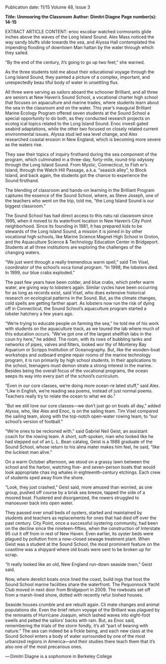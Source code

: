 Publication date: 11/15
Volume 48, Issue 3

**Title: Unmooring the Classroom**
**Author: Dimitri Diagne**
**Page number(s): 14-15**

EXTRACT ARTICLE CONTENT:
enoc escobar watched cormorants glide inches above 
the waves of the Long Island Sound. Alex Mass noticed 
the way sandy bluffs slide towards the sea, and Alyssa Hall 
contemplated the impending flooding of downtown Man­
hattan by the water through which they sailed.

“By the end of the century, it’s going to go up two feet,” 
she warned.


As the three students told me about their educational 
voyage through the Long Island Sound, they painted a 
picture of a complex, important, and unexpectedly beau­
tiful body of water in unsettling flux.  

All three were serving as sailors aboard the schooner 
Brilliant, and all three are seniors at New Haven’s Sound 
School, a vocational charter high school that focuses on 
aquaculture and marine trades, where students learn 
about the sea in the classroom and on the water. This 
year’s inaugural Brilliant Marine Ecology Program offered 
seven students at the Sound School a special opportunity 
to do both, as they conducted research projects on ecolog­
ical topics related to the Long Island Sound. Enoc investi­
gated seabird adaptations, while the other two focused on 
closely related current environmental issues. Alyssa stud­
ied sea level change, and Alex researched coastal erosion 
in New England, which is becoming more severe as the 
waters rise.


They saw their topics of inquiry firsthand during the 
sea component of the program, which culminated in a 
three-day, forty-mile, round-trip odyssey through the 
Long Island Sound. From Mystic, Connecticut, to Fish­
er’s Island, through the Watch Hill Passage, a.k.a. “seasick 
alley”, to Block Island, and back again, the students got 
the chance to experience the Sound firsthand.


The blending of classroom and hands-on learning in 
the Brilliant Program captures the essence of the Sound 
School, where, as Steve Joseph, one of the teachers who 
went on the trip, told me, “the Long Island Sound is our 
biggest classroom.”


The Sound School has had direct access to this natu­
ral classroom since 1995, when it moved to its waterfront 
location in New Haven’s City Point neighborhood. Since 
its founding in 1981, it has prepared kids to be stewards of 
the Long Island Sound, a mission it is joined in by other 
vocational high schools, like Marine Science Magnet 
High School in Groton, and the Aquaculture Science & 
Technology Education Center in Bridgeport. Students at 
all three institutions are exploring the challenges of the 
changing waters.

“We just went through a really tremendous warm 
spell,” said Tim Visel, coordinator of the school’s voca­
tional program. “In 1998, the lobsters died. In 1999, our 
blue crabs exploded.”


The past few years have been colder, and blue crabs, 
which prefer warm water, are giving way to lobsters again. 
Similar cycles have been occurring for as long as records 
exist, said Visel, who does extensive historical research 
on ecological patterns in the Sound. But, as the climate 
changes, cold spells are getting farther apart. As lobsters 
now run the risk of dying off in Connecticut, the Sound 
School’s aquaculture program started a lobster hatchery a 
few years ago. 

“We’re trying to educate people on farming the sea,” he 
told me of his work with students on the aquaculture track, 
as we toured the lab where much of this education occurs. 
“We’ve got one of the largest shellfish labs in the coun­
try here,” he added. The room, with its rows of bubbling 
tanks and networks of pipes, valves and filters, looked wor­
thy of Monterey Bay Aquarium or Scripps Institution of 
Oceanography. But, like the wooden-boat workshops and 
outboard engine repair rooms of the marine technology 
program, it is run primarily by high school students. In 
their applications to the school, teenagers must demon­
strate a strong interest in the marine. Besides being the 
overall focus of the vocational programs, the ocean seeps 
its way into every part of the school’s curriculum.

“Even in our core classes, we’re doing more ocean-re­
lated stuff,” said Alex. “Like in English, we’re reading sea 
poems, instead of just normal poems. Teachers really try 
to relate the ocean to what we do.”

“But we still love our core classes—we don’t just go on 
boats all day,” added Alyssa, who, like Alex and Enoc, is 
on the sailing team. Tim Visel compared the sailing team, 
along with the top-notch open-water rowing team, to “our 
school’s version of football.”

“We’re ones to be reckoned with,” said Gabriel Neil 
Geist, an assistant coach for the rowing team. A short, 
soft-spoken, man who looked like he had stepped out 
of an L. L. Bean catalog, Geist is a 1988 graduate of the 
Sound School, whose return to his alma mater makes 
him feel, he said, “like the luckiest man alive.” 

On a warm October afternoon, we stood on a grassy 
lawn between the school and the harbor, watching five- 
and seven-person boats that would look appropriate chas­
ing whales in eighteenth-century etchings. Each crew of 
students sped away from the shore. 

“Look, they just crashed,” Geist said, more amused 
than worried, as one group, pushed off course by a brisk 
sea breeze, tapped the side of a moored boat. Flustered 
and disorganized, the rowers struggled to manoeuver back 
into open water.


They passed over small beds of oysters, started and 
maintained by students and teachers as replacements for 
ones that had died off over the past century. City Point, 
once a successful oystering community, had been on the 
decline since the nineteen-fifties, when the construction 
of Interstate 95 cut it off from in rest of New Haven. Even 
earlier, its oyster beds were plagued by pollution from a 
now-closed sewage treatment plant. When Geist was a 
student at the Sound School, the most prominent feature 
on the coastline was a shipyard where old boats were sent 
to be broken up for scrap.

“It really looked like an old, New England run-down 
seaside town,” Geist said. 

Now, where derelict boats once lined the coast, build­
ings that host the Sound School marine facilities share 
the waterfront. The Pequonnock Yacht Club moved in 
next door from Bridgeport in 2009. The rowboats set off 
from a marsh-lined shore, dotted with recently refur­
bished houses.


Seaside houses crumble and are rebuilt again. Cli­
mate changes and animal populations die. Even the 
brief return voyage of the Brilliant was plagued by the 
remnants of Hurricane Joaquin, which lashed waves 
into eight-foot swells and pelted the sailors’ backs with 
rain. But, as Enoc said, remembering the trials of the 
storm fondly, it’s all “part of bearing with nature.” The 
sea can indeed be a fickle being, and each new class at 
the Sound School enters a body of water surrounded by 
one of the most urbanized regions in America—and their 
studies there teach them that it’s also one of the most 
precarious ones. 

— Dimitri Diagne is a sophomore
in Berkeley College